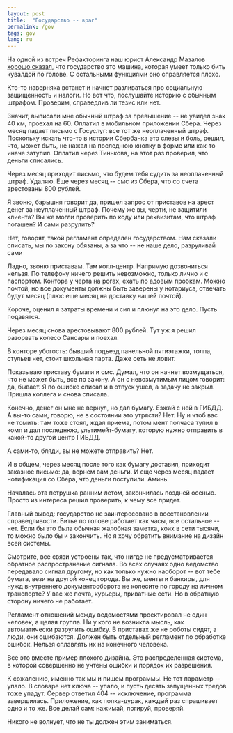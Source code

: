 ```yaml
---
layout: post
title:  "Государство -- враг"
permalink: /gov
tags: gov
lang: ru
---
```


[video]:https://www.youtube.com/watch?v=ENGUmiVgu9U

На одной из встреч Рефакторинга наш юрист Александр Мазалов [хорошо
сказал][video], что государство это машина, которая умеет только бить кувалдой
по голове. С остальными функциями оно справляется плохо.

Кто-то наверняка встанет и начнет разливаться про социальную защищенность и
налоги. Но вот что, послушайте историю с обычным штрафом. Проверим, справедлив
ли тезис или нет.

Значит, выписали мне обычный штраф за превышение -- не увидел знак 40 км,
проехал на 60. Оплатил в мобильном приложении Сбера. Через месяц падает письмо с
Госуслуг: все тот же неоплаченный штраф. Поскольку искать что-то в истории
Сбербанка это слезы и боль, решил, что, может быть, не нажал на последнюю кнопку
в форме или как-то иначе затупил. Оплатил через Тинькова, на этот раз проверил,
что деньги списались.

Через месяц приходит письмо, что будем тебя судить за неоплаченный
штраф. Удаляю. Еще через месяц -- смс из Сбера, что со счета арестованы 800
рублей.

Я звоню, барышня говорит да, пришел запрос от приставов на арест денег за
неуплаченный штраф. Почему же вы, черти, не защитили клиента? Вы же могли
проверить по коду или реквизитам, что штраф погашен? И сами разрулить?

Нет, говорят, такой регламент определен государством. Нам сказали списать, мы по
закону обязаны, а за что -- не наше дело, разруливай сами

Ладно, звоню приставам. Там колл-центр. Напрямую дозвониться нельзя. По телефону
ничего решить невозможно, только лично и с паспортом. Контора у черта на рогах,
ехать по адовым пробкам. Можно почтой, но все документы должны быть заверены у
нотариуса, отвечать будут месяц (плюс еще месяц на доставку нашей почтой).

Короче, оценил я затраты времени и сил и плюнул на это дело. Пусть подавятся.

Через месяц снова арестовывают 800 рублей. Тут уж я решил разорвать колесо
Сансары и поехал.

В конторе убогость: бывший подъезд панельной пятиэтажки, толпа, стульев нет,
стоит школьная парта. Даже сеть не ловит.

Показываю приставу бумаги и смс. Думал, что он начнет возмущаться, что не может
быть, все по закону. А он с невозмутимым лицом говорит: да, бывает. Я по ошибке
списал и в отпуск ушел, а задачу не закрыл. Пришла коллега и снова списала.

Конечно, денег он мне не вернул, но дал бумагу. Езжай с ней в ГИБДД. А вы-то
сами, говорю, не в состоянии это утрясти? Нет. Ну и чтоб вас не томить: там тоже
стоял, ждал приема, потом мент полчаса тупил в комп и дал последнюю,
ультимейт-бумагу, которую нужно отправить в какой-то другой центр ГИБДД.

А сами-то, бляди, вы не можете отправить? Нет.

И в общем, через месяц после того как бумагу доставил, приходит заказное письмо:
да, вернем вам деньги. И еще через месяц падает нотификация со Сбера, что деньги
поступили. Аминь.

Началась эта петрушка ранним летом, закончилась поздней осенью. Просто из
интереса решил проверить, к чему все придет.

Главный вывод: государство не заинтересовано в восстановлении
справедливости. Битье по голове работает как часы, все остальное -- нет. Если бы
это была обычная жалобная заметка, коих в сети тысячи, то можно было бы и
закончить. Но я хочу обратить внимание на дизайн всей системы.

Смотрите, все связи устроены так, что нигде не предусматривается обратное
распространение сигнала. Во всех случаях одно ведомство передавало сигнал
другому, но как только нужно наоборот -- вот тебе бумага, вези на другой конец
города. Вы же, менты и банкиры, для нужд внутреннего документооборота не
колесите по городу на личном транспорте? У вас же почта, курьеры, приватные
сети. Но в обратную сторону ничего не работает.

Регламент отношений между ведомостями проектировал не один человек, а целая
группа. Ни у кого не возникла мысль, как автоматически разрулить ошибку. В
приставах же не роботы сидят, а люди, они ошибаются. Должен быть отдельный
регламент по обработке ошибок. Нельзя сплавлять их на конечного человека.

Все это вместе пример плохого дизайна. Это распределенная система, в которой
совершенно не учтены ошибки и порядок их разрешения.

К сожалению, именно так мы и пишем программы. Не тот параметр -- упало. В
словаре нет ключа -- упало, и пусть десять запущенных тредов тоже упадут. Сервер
ответил 404 -- исключение, программа завершилась. Приложение, как попка-дурак,
каждый раз спрашивает одно и то же. Все делай сам: нажимай, логируй, проверяй.

Никого не волнует, что не ты должен этим заниматься.
